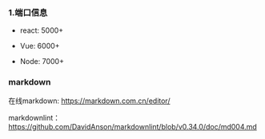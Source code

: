 
### 1.端口信息

* react: 5000+
  
* Vue:   6000+
  
* Node:  7000+

### markdown

在线markdown: https://markdown.com.cn/editor/

markdownlint：  https://github.com/DavidAnson/markdownlint/blob/v0.34.0/doc/md004.md


